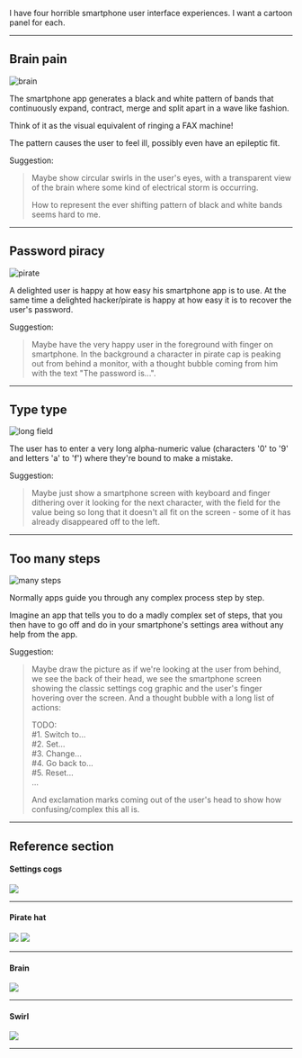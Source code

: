 I have four horrible smartphone user interface experiences. I want a cartoon panel for each.

----

Brain pain
----------

![brain](brain.png)

The smartphone app generates a black and white pattern of bands that continuously expand, contract, merge and split apart in a wave like fashion.

Think of it as the visual equivalent of ringing a FAX machine!

The pattern causes the user to feel ill, possibly even have an epileptic fit.

Suggestion:

> Maybe show circular swirls in the user's eyes, with a transparent view of the brain where some kind of electrical storm is occurring.
> 
> How to represent the ever shifting pattern of black and white bands seems hard to me.

----

Password piracy
---------------

![pirate](pirate.png)

A delighted user is happy at how easy his smartphone app is to use. At the same time a delighted hacker/pirate is happy at how easy it is to recover the user's password.

Suggestion:

> Maybe have the very happy user in the foreground with finger on smartphone.
> In the background a character in pirate cap is peaking out from behind a monitor, with a thought bubble coming from him with the text "The password is...".

----

Type type
---------

![long field](long-field.png)

The user has to enter a very long alpha-numeric value (characters '0' to '9' and letters 'a' to 'f') where they're bound to make a mistake.

Suggestion:

> Maybe just show a smartphone screen with keyboard and finger dithering over it looking for the next character, with the field for the value being so long that it doesn't all fit on the screen - some of it has already disappeared off to the left.

----

Too many steps
--------------

![many steps](many-steps.png)

Normally apps guide you through any complex process step by step.

Imagine an app that tells you to do a madly complex set of steps, that you then have to go off and do in your smartphone's settings area without any help from the app.

Suggestion:

> Maybe draw the picture as if we're looking at the user from behind, we see the back of their head, we see the smartphone screen showing the classic settings cog graphic and the user's finger hovering over the screen.
> And a thought bubble with a long list of actions:
> 
> TODO:  
> \#1. Switch to...  
> \#2. Set...  
> \#3. Change...  
> \#4. Go back to...  
> \#5. Reset...  
> ...  
>   
> And exclamation marks coming out of the user's head to show how confusing/complex this all is.

----

Reference section
-----------------

#### Settings cogs

<img src="http://www.mikebeas.com/wordpress/wp-content/uploads/2014/06/system-preferences.png">

----

#### Pirate hat

<img src="http://www.clker.com/cliparts/x/z/o/A/j/a/pirate-hat-hi.png">
<img src="http://i689.photobucket.com/albums/vv256/LOShipShapers/tri-corner-pirate-hat.gif">

----

#### Brain

<img src="http://www.illustrationsof.com/royalty-free-rf-brain-clipart-illustration-by-seamartini-graphics-stock-sample-1214809.jpg">

----

#### Swirl

<img src="http://clipart-finder.com/data/preview/black_bold_spiral_clip_art_20506.jpg">

----
